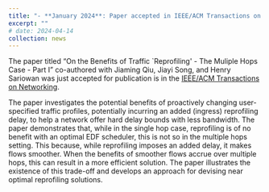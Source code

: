 ```yaml
---
title: "- **January 2024**: Paper accepted in IEEE/ACM Transactions on Networking"
excerpt: ""
# date: 2024-04-14
collection: news
---
```

  
The paper titled “On the Benefits of Traffic `Reprofiling' - The Muliple Hops Case - Part I” co-authored with Jiaming Qiu, Jiayi Song, and Henry Sariowan was just accepted for publication is in the [IEEE/ACM Transactions on Networking](https://dl.acm.org/journal/ton).

The paper investigates the potential benefits of proactively changing user-specified traffic profiles, potentially incurring an added (ingress) reprofiling delay, to help a network offer hard delay bounds 
with less bandwidth.  The paper demonstrates that, while in the single hop case, reprofiling is of no benefit with an optimal EDF scheduler, this is not so in the multiple hops setting. 
This because, while reprofiling imposes an added delay, it makes flows smoother.  When the benefits of smoother flows accrue over multiple hops, this can result in a more efficient solution.
The paper illustrates the existence of this trade-off and develops an approach for devising near optimal reprofiling solutions. 
